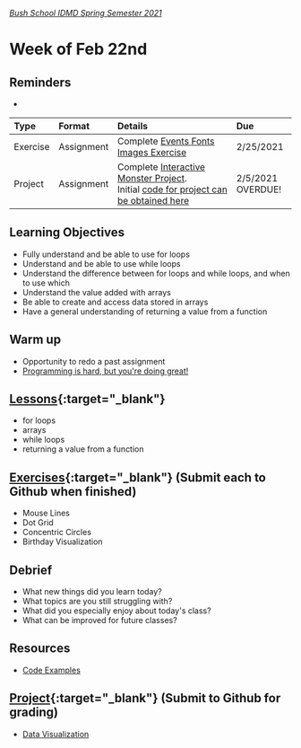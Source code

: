 [_Bush School IDMD Spring Semester 2021_](https://chandrunarayan.github.io/idmd/)

# Week of Feb 22nd

## Reminders
* 
| Type | Format | Details |  Due
|  :--- |  :--- |  :--- |  :---
|  Exercise  |  Assignment |  Complete [Events Fonts Images Exercise](https://chandrunarayan.github.io/idmd/lessons/week4/homework/events-fonts-images.html) |  2/25/2021
|  Project  |  Assignment |  Complete [Interactive Monster Project](https://chandrunarayan.github.io/idmd/lessons/week3/homework/interactive-monster.html). Initial [code for project can be obtained here](https://chandrunarayan.github.io/idmd/lessons/week3/code/) |  2/5/2021 OVERDUE!



## Learning Objectives
* Fully understand and be able to use for loops
* Understand and be able to use while loops
* Understand the difference between for loops and while loops, and when to use which
* Understand the value added with arrays
* Be able to create and access data stored in arrays
* Have a general understanding of returning a value from a function

## Warm up
* Opportunity to redo a past assignment
* [Programming is hard, but you're doing great!](programming-is-hard-youre-doing-great.md)


## [Lessons](plan.md){:target="_blank"}
* for loops
* arrays
* while loops
* returning a value from a function

## [Exercises](https://chandrunarayan.github.io/idmd/lessons/week5/code/){:target="_blank"} (Submit each to Github when finished)
* Mouse Lines
* Dot Grid
* Concentric Circles
* Birthday Visualization

## Debrief
* What new things did you learn today?
* What topics are you still struggling with?
* What did you especially enjoy about today's class?
* What can be improved for future classes?

## Resources
* [Code Examples](code)

## [Project](https://chandrunarayan.github.io/idmd/lessons/week5/homework/data-visualization.html){:target="_blank"} (Submit to Github for grading)
* [Data Visualization](homework/data-visualization.md)
